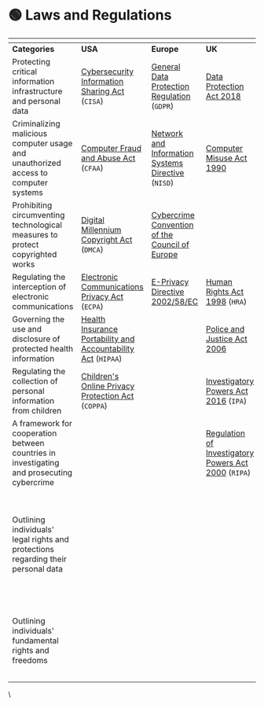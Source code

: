 # 🟢 Laws and Regulations

<table data-header-hidden data-full-width="true"><thead><tr><th></th><th></th><th></th><th></th><th></th><th></th></tr></thead><tbody><tr><td><strong>Categories</strong></td><td><strong>USA</strong></td><td><strong>Europe</strong></td><td><strong>UK</strong></td><td><strong>India</strong></td><td><strong>China</strong></td></tr><tr><td>Protecting critical information infrastructure and personal data</td><td><a href="https://www.cisa.gov/resources-tools/resources/cybersecurity-information-sharing-act-2015-procedures-and-guidance">Cybersecurity Information Sharing Act</a> (<code>CISA</code>)</td><td><a href="https://gdpr-info.eu/">General Data Protection Regulation</a> (<code>GDPR</code>)</td><td><a href="https://www.legislation.gov.uk/ukpga/2018/12/contents/enacted">Data Protection Act 2018</a></td><td><a href="https://www.indiacode.nic.in/bitstream/123456789/13116/1/it_act_2000_updated.pdf">Information Technology Act 2000</a></td><td><a href="https://digichina.stanford.edu/work/translation-cybersecurity-law-of-the-peoples-republic-of-china-effective-june-1-2017/">Cyber Security Law</a></td></tr><tr><td>Criminalizing malicious computer usage and unauthorized access to computer systems</td><td><a href="https://www.justice.gov/jm/jm-9-48000-computer-fraud">Computer Fraud and Abuse Act</a> (<code>CFAA</code>)</td><td><a href="https://www.enisa.europa.eu/topics/cybersecurity-policy/nis-directive-new">Network and Information Systems Directive</a> (<code>NISD</code>)</td><td><a href="https://www.legislation.gov.uk/ukpga/1990/18/contents">Computer Misuse Act 1990</a></td><td><a href="https://www.indiacode.nic.in/bitstream/123456789/13116/1/it_act_2000_updated.pdf">Information Technology Act 2000</a></td><td><a href="https://www.chinalawtranslate.com/en/2015nsl/">National Security Law</a></td></tr><tr><td>Prohibiting circumventing technological measures to protect copyrighted works</td><td><a href="https://www.congress.gov/bill/105th-congress/house-bill/2281">Digital Millennium Copyright Act</a> (<code>DMCA</code>)</td><td><a href="https://www.europarl.europa.eu/cmsdata/179163/20090225ATT50418EN.pdf">Cybercrime Convention of the Council of Europe</a></td><td></td><td></td><td><a href="https://www.omm.com/resources/alerts-and-publications/alerts/what-companies-need-to-know-about-the-chinese-anti-terrorism-law/?sc_lang=zh-CN">Anti-Terrorism Law</a></td></tr><tr><td>Regulating the interception of electronic communications</td><td><a href="https://www.congress.gov/bill/99th-congress/house-bill/4952">Electronic Communications Privacy Act</a> (<code>ECPA</code>)</td><td><a href="https://eur-lex.europa.eu/legal-content/EN/ALL/?uri=CELEX%3A32002L0058">E-Privacy Directive 2002/58/EC</a></td><td><a href="https://www.legislation.gov.uk/ukpga/1998/42/contents">Human Rights Act 1998</a> (<code>HRA</code>)</td><td><a href="https://legislative.gov.in/sites/default/files/A1872-01.pdf">Indian Evidence Act of 1872</a></td><td></td></tr><tr><td>Governing the use and disclosure of protected health information</td><td><a href="https://aspe.hhs.gov/reports/health-insurance-portability-accountability-act-1996">Health Insurance Portability and Accountability Act</a> (<code>HIPAA</code>)</td><td></td><td><a href="https://www.legislation.gov.uk/ukpga/2006/48/contents">Police and Justice Act 2006</a></td><td><a href="https://legislative.gov.in/sites/default/files/A1860-45.pdf">Indian Penal Code of 1860</a></td><td></td></tr><tr><td>Regulating the collection of personal information from children</td><td><a href="https://www.ftc.gov/legal-library/browse/rules/childrens-online-privacy-protection-rule-coppa">Children's Online Privacy Protection Act</a> (<code>COPPA</code>)</td><td></td><td><a href="https://www.legislation.gov.uk/ukpga/2016/25/contents/enacted">Investigatory Powers Act 2016</a> (<code>IPA</code>)</td><td></td><td></td></tr><tr><td>A framework for cooperation between countries in investigating and prosecuting cybercrime</td><td></td><td></td><td><a href="https://www.legislation.gov.uk/ukpga/2000/23/contents">Regulation of Investigatory Powers Act 2000</a> (<code>RIPA</code>)</td><td></td><td></td></tr><tr><td>Outlining individuals' legal rights and protections regarding their personal data</td><td></td><td></td><td></td><td><a href="https://www.congress.gov/bill/116th-congress/senate-bill/2889">Personal Data Protection Bill 2019</a></td><td><a href="https://www.mayerbrown.com/en/perspectives-events/publications/2022/07/china-s-security-assessments-for-cross-border-data-transfers-effective-september-2022">Measures for the Security Assessment of Cross-border Transfer of Personal Information and Important Data</a></td></tr><tr><td>Outlining individuals' fundamental rights and freedoms</td><td></td><td></td><td></td><td></td><td><a href="http://english.www.gov.cn/policies/latestreleases/202108/17/content_WS611b8062c6d0df57f98de907.html">State Council Regulation on the Protection of Critical Information Infrastructure Security</a></td></tr></tbody></table>

\
